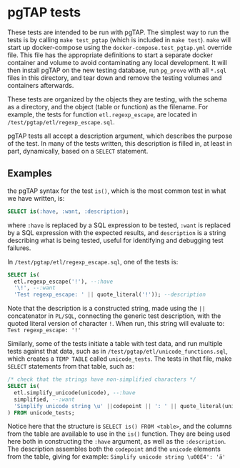 # pgTAP tests

These tests are intended to be run with pgTAP.
The simplest way to run the tests is by calling `make test_pgtap` (which is included in `make test`).
`make` will start up docker-compose using the `docker-compose.test_pgtap.yml` override file.
This file has the appropriate definitions to start a separate docker container and volume to avoid contaminating any local development.
It will then install pgTAP on the new testing database, run `pg_prove` with all `*.sql` files in this directory, and tear down and remove the testing volumes and containers afterwards.

These tests are organized by the objects they are testing, with the schema as a directory, and the object (table or function) as the filename.
For example, the tests for function `etl.regexp_escape`, are located in `/test/pgtap/etl/regexp_escape.sql`.

pgTAP tests all accept a description argument, which describes the purpose of the test.
In many of the tests written, this description is filled in, at least in part, dynamically, based on a `SELECT` statement.

## Examples

the pgTAP syntax for the test `is()`, which is the most common test in what we have written, is:

```SQL
SELECT is(:have, :want, :description);
```

where
`:have` is replaced by a SQL expression to be tested,
`:want` is replaced by a SQL expression with the expected results, and
`description` is a string describing what is being tested, useful for identifying and debugging test failures.

In `/test/pgtap/etl/regexp_escape.sql`, one of the tests is:

```SQL
SELECT is(
  etl.regexp_escape('!'), --:have
  '\!', --:want
  'Test regexp_escape: ' || quote_literal('!')); --description
```

Note that the description is a constructed string, made using the `||` concatenator in `PL/SQL`, connecting the generic test description, with the quoted literal version of character `!`.
When run, this string will evaluate to: `Test regexp_escape: '!'`

Similarly, some of the tests initiate a table with test data, and run multiple tests against that data, such as in `/test/pgtap/etl/unicode_functions.sql`, which creates a `TEMP TABLE` called `unicode_tests`.
The tests in that file, make `SELECT` statements from that table, such as:

```SQL
/* check that the strings have non-simplified characters */
SELECT is(
  etl.simplify_unicode(unicode), --:have
  simplified, --:want
  'Simplify unicode string \u' ||codepoint || ': ' || quote_literal(unicode) --:description
) FROM unicode_tests;
```

Notice here that the structure is `SELECT is() FROM <table>`, and the columns from the table are available to use in the `is()` function.
They are being used here both in constructing the `:have` argument, as well as the `:description`.
The description assembles both the `codepoint` and the `unicode` elements from the table, giving for example: `Simplify unicode string \u00E4': 'ä'`
